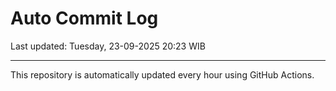 # Auto Commit Log

Last updated: Tuesday, 23-09-2025 20:23 WIB

---

This repository is automatically updated every hour using GitHub Actions.
